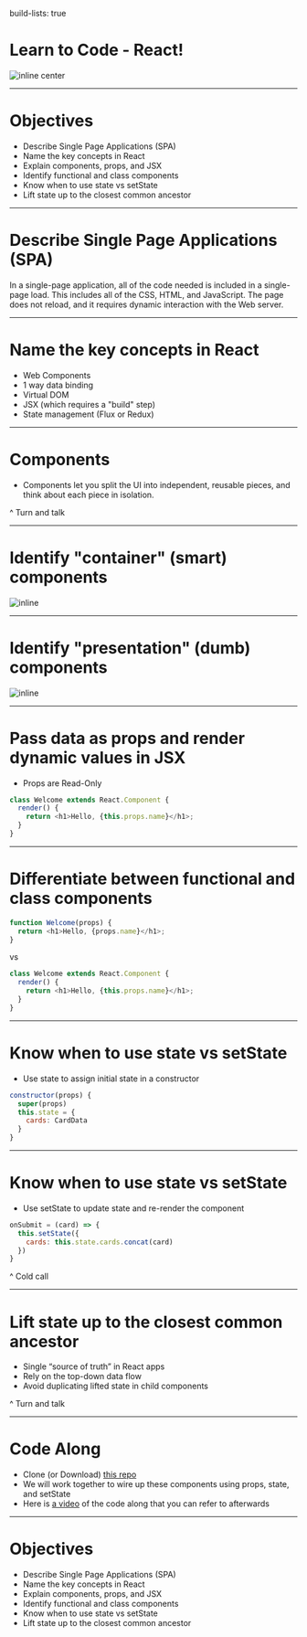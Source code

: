build-lists: true

# Learn to Code - React!

![inline center](https://wmira.gallerycdn.vsassets.io/extensions/wmira/react-playground-vscode/0.0.11/1494599205180/Microsoft.VisualStudio.Services.Icons.Default)

---

# Objectives
- Describe Single Page Applications (SPA)
- Name the key concepts in React
- Explain components, props, and JSX
- Identify functional and class components
- Know when to use state vs setState
- Lift state up to the closest common ancestor

---

# Describe Single Page Applications (SPA)

In a single-page application, all of the code needed is included in a single-page load. This includes all of the CSS, HTML, and JavaScript. The page does not reload, and it requires dynamic interaction with the Web server.

---

# Name the key concepts in React

- Web Components
- 1 way data binding
- Virtual DOM
- JSX (which requires a "build" step)
- State management (Flux or Redux)


---


# Components

- Components let you split the UI into independent, reusable pieces, and think about each piece in isolation.

^ Turn and talk

---

# Identify "container" (smart) components

![inline](https://s3-us-west-2.amazonaws.com/learn.galvanize.com/learn-images/gSchool/react-curriculum/units/images/components/top-level-components.png)

---

# Identify "presentation" (dumb) components

![inline](https://s3-us-west-2.amazonaws.com/learn.galvanize.com/learn-images/gSchool/react-curriculum/units/images/components/sub-components.png)

---

# Pass data as props and render dynamic values in JSX

- Props are Read-Only

``` js
class Welcome extends React.Component {
  render() {
    return <h1>Hello, {this.props.name}</h1>;
  }
}
```

---

# Differentiate between functional and class components

``` js
function Welcome(props) {
  return <h1>Hello, {props.name}</h1>;
}
```

vs

``` js
class Welcome extends React.Component {
  render() {
    return <h1>Hello, {this.props.name}</h1>;
  }
}
```

---

# Know when to use state vs setState

- Use state to assign initial state in a constructor

``` js
constructor(props) {
  super(props)
  this.state = {
    cards: CardData
  }
}
```

---

# Know when to use state vs setState

- Use setState to update state and re-render the component

``` js
onSubmit = (card) => {
  this.setState({
    cards: this.state.cards.concat(card)
  })
}
```

^ Cold call

---

# Lift state up to the closest common ancestor

- Single “source of truth” in React apps
- Rely on the top-down data flow
- Avoid duplicating lifted state in child components

^ Turn and talk

---

# Code Along

- Clone (or Download) [this repo](https://github.com/gSchool/learn-to-code-react)
- We will work together to wire up these components using props, state, and setState
- Here is [a video](https://vimeo.com/207527434) of the code along that you can refer to afterwards

---

# Objectives

- Describe Single Page Applications (SPA)
- Name the key concepts in React
- Explain components, props, and JSX
- Identify functional and class components
- Know when to use state vs setState
- Lift state up to the closest common ancestor
